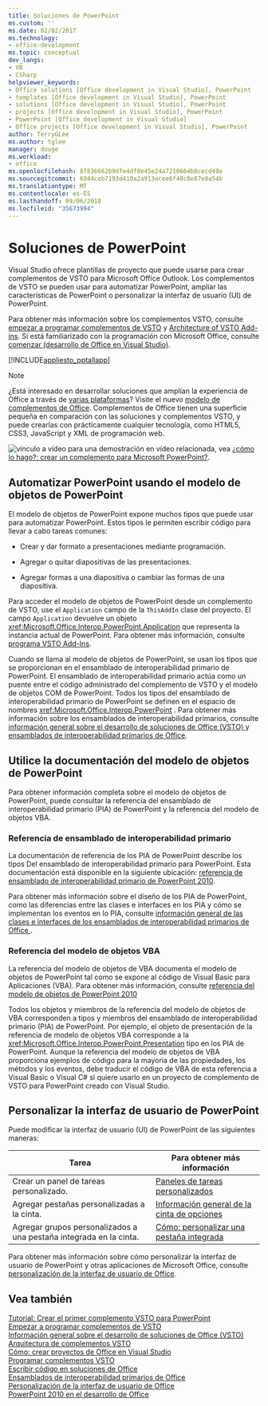 ```yaml
---
title: Soluciones de PowerPoint
ms.custom: ''
ms.date: 02/02/2017
ms.technology:
- office-development
ms.topic: conceptual
dev_langs:
- VB
- CSharp
helpviewer_keywords:
- Office solutions [Office development in Visual Studio], PowerPoint
- templates [Office development in Visual Studio], PowerPoint
- solutions [Office development in Visual Studio], PowerPoint
- projects [Office development in Visual Studio], PowerPoint
- PowerPoint [Office development in Visual Studio]
- Office projects [Office development in Visual Studio], PowerPoint
author: TerryGLee
ms.author: tglee
manager: douge
ms.workload:
- office
ms.openlocfilehash: 8f836662b9dfe4df8e45e24a7210664b8cecd49e
ms.sourcegitcommit: 6944ceb7193d410a2a913ecee6f40c6e87e8a54b
ms.translationtype: MT
ms.contentlocale: es-ES
ms.lasthandoff: 09/06/2018
ms.locfileid: "35673994"
---
```

# <a name="powerpoint-solutions"></a>Soluciones de PowerPoint
  Visual Studio ofrece plantillas de proyecto que puede usarse para crear complementos de VSTO para Microsoft Office Outlook. Los complementos de VSTO se pueden usar para automatizar PowerPoint, ampliar las características de PowerPoint o personalizar la interfaz de usuario (UI) de PowerPoint.  
  
 Para obtener más información sobre los complementos VSTO, consulte [empezar a programar complementos de VSTO](../vsto/getting-started-programming-vsto-add-ins.md) y [Architecture of VSTO Add-ins](../vsto/architecture-of-vsto-add-ins.md). Si está familiarizado con la programación con Microsoft Office, consulte [comenzar &#40;desarrollo de Office en Visual Studio&#41;](../vsto/getting-started-office-development-in-visual-studio.md).  
  
 [!INCLUDE[appliesto_pptallapp](../vsto/includes/appliesto-pptallapp-md.md)]  
  
> [!NOTE]  
>  ¿Está interesado en desarrollar soluciones que amplían la experiencia de Office a través de [varias plataformas](https://dev.office.com/add-in-availability)? Visite el nuevo [modelo de complementos de Office](https://dev.office.com/docs/add-ins/overview/office-add-ins). Complementos de Office tienen una superficie pequeña en comparación con las soluciones y complementos VSTO, y puede crearlas con prácticamente cualquier tecnología, como HTML5, CSS3, JavaScript y XML de programación web.  
  
 ![vínculo a vídeo](../vsto/media/playvideo.gif "vínculo al vídeo") para una demostración en vídeo relacionada, vea [¿cómo lo hago?: crear un complemento para Microsoft PowerPoint?](http://go.microsoft.com/fwlink/?LinkId=132767).  
  
## <a name="automate-powerpoint-by-using-the-powerpoint-object-model"></a>Automatizar PowerPoint usando el modelo de objetos de PowerPoint  
 El modelo de objetos de PowerPoint expone muchos tipos que puede usar para automatizar PowerPoint. Estos tipos le permiten escribir código para llevar a cabo tareas comunes:  
  
-   Crear y dar formato a presentaciones mediante programación.  
  
-   Agregar o quitar diapositivas de las presentaciones.  
  
-   Agregar formas a una diapositiva o cambiar las formas de una diapositiva.  
  
 Para acceder el modelo de objetos de PowerPoint desde un complemento de VSTO, use el `Application` campo de la `ThisAddIn` clase del proyecto. El campo `Application` devuelve un objeto <xref:Microsoft.Office.Interop.PowerPoint.Application> que representa la instancia actual de PowerPoint. Para obtener más información, consulte [programa VSTO Add-Ins](../vsto/programming-vsto-add-ins.md).  
  
 Cuando se llama al modelo de objetos de PowerPoint, se usan los tipos que se proporcionan en el ensamblado de interoperabilidad primario de PowerPoint. El ensamblado de interoperabilidad primario actúa como un puente entre el código administrado del complemento de VSTO y el modelo de objetos COM de PowerPoint. Todos los tipos del ensamblado de interoperabilidad primario de PowerPoint se definen en el espacio de nombres <xref:Microsoft.Office.Interop.PowerPoint> . Para obtener más información sobre los ensamblados de interoperabilidad primarios, consulte [información general sobre el desarrollo de soluciones de Office &#40;VSTO&#41; ](../vsto/office-solutions-development-overview-vsto.md) y [ensamblados de interoperabilidad primarios de Office](../vsto/office-primary-interop-assemblies.md).  
  
##  <a name="WordOMDocumentation"></a> Utilice la documentación del modelo de objetos de PowerPoint  
 Para obtener información completa sobre el modelo de objetos de PowerPoint, puede consultar la referencia del ensamblado de interoperabilidad primario (PIA) de PowerPoint y la referencia del modelo de objetos VBA.  
  
### <a name="primary-interop-assembly-reference"></a>Referencia de ensamblado de interoperabilidad primario  
 La documentación de referencia de los PIA de PowerPoint describe los tipos Del ensamblado de interoperabilidad primario para PowerPoint. Esta documentación está disponible en la siguiente ubicación: [referencia de ensamblado de interoperabilidad primario de PowerPoint 2010](http://go.microsoft.com/fwlink/?LinkId=189588).  
  
 Para obtener más información sobre el diseño de los PIA de PowerPoint, como las diferencias entre las clases e interfaces en los PIA y cómo se implementan los eventos en lo PIA, consulte [información general de las clases e interfaces de los ensamblados de interoperabilidad primarios de Office ](http://go.microsoft.com/fwlink/?LinkId=199885).  
  
### <a name="vba-object-model-reference"></a>Referencia del modelo de objetos VBA  
 La referencia del modelo de objetos de VBA documenta el modelo de objetos de PowerPoint tal como se expone al código de Visual Basic para Aplicaciones (VBA). Para obtener más información, consulte [referencia del modelo de objetos de PowerPoint 2010](http://go.microsoft.com/fwlink/?LinkId=199770)  
  
 Todos los objetos y miembros de la referencia del modelo de objetos de VBA corresponden a tipos y miembros del ensamblado de interoperabilidad primario (PIA) de PowerPoint. Por ejemplo, el objeto de presentación de la referencia de modelo de objetos VBA corresponde a la <xref:Microsoft.Office.Interop.PowerPoint.Presentation> tipo en los PIA de PowerPoint. Aunque la referencia del modelo de objetos de VBA proporciona ejemplos de código para la mayoría de las propiedades, los métodos y los eventos, debe traducir el código de VBA de esta referencia a Visual Basic o Visual C# si quiere usarlo en un proyecto de complemento de VSTO para PowerPoint creado con Visual Studio.  
  
## <a name="customize-the-user-interface-of-powerpoint"></a>Personalizar la interfaz de usuario de PowerPoint  
 Puede modificar la interfaz de usuario (UI) de PowerPoint de las siguientes maneras:  
  
|Tarea|Para obtener más información|  
|----------|--------------------------|  
|Crear un panel de tareas personalizado.|[Paneles de tareas personalizados](../vsto/custom-task-panes.md)|  
|Agregar pestañas personalizadas a la cinta.|[Información general de la cinta de opciones](../vsto/ribbon-overview.md)|  
|Agregar grupos personalizados a una pestaña integrada en la cinta.|[Cómo: personalizar una pestaña integrada](../vsto/how-to-customize-a-built-in-tab.md)|  
  
 Para obtener más información sobre cómo personalizar la interfaz de usuario de PowerPoint y otras aplicaciones de Microsoft Office, consulte [personalización de la interfaz de usuario de Office](../vsto/office-ui-customization.md).  
  
## <a name="see-also"></a>Vea también  
 [Tutorial: Crear el primer complemento VSTO para PowerPoint](../vsto/walkthrough-creating-your-first-vsto-add-in-for-powerpoint.md)   
 [Empezar a programar complementos de VSTO](../vsto/getting-started-programming-vsto-add-ins.md)   
 [Información general sobre el desarrollo de soluciones de Office &#40;VSTO&#41;](../vsto/office-solutions-development-overview-vsto.md)   
 [Arquitectura de complementos VSTO](../vsto/architecture-of-vsto-add-ins.md)   
 [Cómo: crear proyectos de Office en Visual Studio](../vsto/how-to-create-office-projects-in-visual-studio.md)   
 [Programar complementos VSTO](../vsto/programming-vsto-add-ins.md)   
 [Escribir código en soluciones de Office](../vsto/writing-code-in-office-solutions.md)   
 [Ensamblados de interoperabilidad primarios de Office](../vsto/office-primary-interop-assemblies.md)   
 [Personalización de la interfaz de usuario de Office](../vsto/office-ui-customization.md)   
 [PowerPoint 2010 en el desarrollo de Office](http://go.microsoft.com/fwlink/?LinkId=199015)  
  
  
